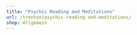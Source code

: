 ```yaml
---
title: "Psychic Reading and Meditations"
url: /trenton/psychic-reading-and-meditations/
shop: Allgemein
---
```

